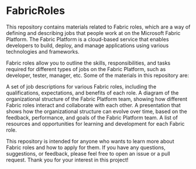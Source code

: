 # FabricRoles
This repository contains materials related to Fabric roles, which are a way of defining and describing jobs that people work at on the Microsoft Fabric Platform. The Fabric Platform is a cloud-based service that enables developers to build, deploy, and manage applications using various technologies and frameworks. 

Fabric roles allow you to outline the skills, responsibilities, and tasks required for different types of jobs on the Fabric Platform, such as developer, tester, manager, etc. Some of the materials in this repository are:

A set of job descriptions for various Fabric roles, including the qualifications, expectations, and benefits of each role.
A diagram of the organizational structure of the Fabric Platform team, showing how different Fabric roles interact and collaborate with each other.
A presentation that shows how the organizational structure can evolve over time, based on the feedback, performance, and goals of the Fabric Platform team.
A list of resources and opportunities for learning and development for each Fabric role.


This repository is intended for anyone who wants to learn more about Fabric roles and how to apply for them. If you have any questions, suggestions, or feedback, please feel free to open an issue or a pull request. Thank you for your interest in this project!
